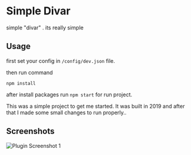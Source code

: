 # Simple Divar

simple "divar" . its really simple


## Usage
first set your config in `/config/dev.json` file.

then run command
```
npm install
```
after install packages run `npm start` for run project.


This was a simple project to get me started. It was built in 2019 and after that I made some small changes to run properly..

## Screenshots

![Plugin Screenshot 1](http://alirezacrr.ir/wp-content/uploads/2023/05/single.png)
